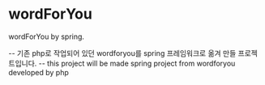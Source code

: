 # wordForYou
wordForYou by spring.

-- 기존 php로 작업되어 있던 wordforyou를 spring 프레임워크로 옮겨 만들 프로젝트입니다.
-- this project will be made spring project from wordforyou developed by php
